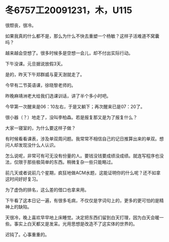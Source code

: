 # 冬6757工20091231，木，U115

很颓丧，很冷。

如果我真的什么都不是，那么为什么不快去重塑一个杨敏？这样子活难道不窝囊吗？

越来越会空想了。很多时候多是空想一会儿，却不付出实际行动。

下午没课。元旦据说放假3天。

是的，昨天下午郑群威与夏天澍就走了。

今早有二节英语课，徐晓黎老师的。

昨晚麻靖洲老大给我们选课训话，讲了半个多小时吧。

今早第一次醒来是06：10左右，于是又躺下；再次醒来已是07：20了。

很小器（？）地走了，没叫李柏森。若是报复那又是为了报复什么？

大家一寝室的，为什么要这样子做？

有时候看看课表，涉及单双周问题。我常常不相信自己的记日推算出来的单双。想问人却发现没什么人认识。

怎么说呢，非常可有可无没有份量的人。要钱没钱要成绩没成绩。就连写程序也没法，仅限于那些极简单的东西。稍微复杂一些只能略过。

前几天或者说前几个星期，疯狂地做ACM水题，这能证明你的什么呢？还不如拿这时间好好复习。

为了虚伪的排名，这么差的借口也拿来用。

下午看了这本日记一遍，有很多毛病，不仅仅是字词句上的，更多的更可怕的是精神上的缺陷。

天很冷，晚上喜欢早早地上床睡觉。决定把东西们留到白天打理，因为白天会暖一些。事实上白天都又是发呆。光用思想是改造不了这实体的世界的。

迟钝了。心事重重的。
